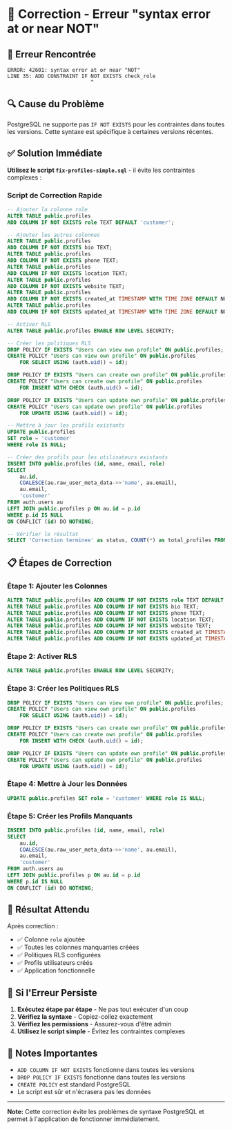 # 🔧 Correction - Erreur "syntax error at or near NOT"

## 🚨 Erreur Rencontrée

```
ERROR: 42601: syntax error at or near "NOT"
LINE 35: ADD CONSTRAINT IF NOT EXISTS check_role 
                           ^
```

## 🔍 Cause du Problème

PostgreSQL ne supporte pas `IF NOT EXISTS` pour les contraintes dans toutes les versions. Cette syntaxe est spécifique à certaines versions récentes.

## ✅ Solution Immédiate

**Utilisez le script `fix-profiles-simple.sql`** - il évite les contraintes complexes :

### Script de Correction Rapide

```sql
-- Ajouter la colonne role
ALTER TABLE public.profiles 
ADD COLUMN IF NOT EXISTS role TEXT DEFAULT 'customer';

-- Ajouter les autres colonnes
ALTER TABLE public.profiles 
ADD COLUMN IF NOT EXISTS bio TEXT;
ALTER TABLE public.profiles 
ADD COLUMN IF NOT EXISTS phone TEXT;
ALTER TABLE public.profiles 
ADD COLUMN IF NOT EXISTS location TEXT;
ALTER TABLE public.profiles 
ADD COLUMN IF NOT EXISTS website TEXT;
ALTER TABLE public.profiles 
ADD COLUMN IF NOT EXISTS created_at TIMESTAMP WITH TIME ZONE DEFAULT NOW();
ALTER TABLE public.profiles 
ADD COLUMN IF NOT EXISTS updated_at TIMESTAMP WITH TIME ZONE DEFAULT NOW();

-- Activer RLS
ALTER TABLE public.profiles ENABLE ROW LEVEL SECURITY;

-- Créer les politiques RLS
DROP POLICY IF EXISTS "Users can view own profile" ON public.profiles;
CREATE POLICY "Users can view own profile" ON public.profiles
    FOR SELECT USING (auth.uid() = id);

DROP POLICY IF EXISTS "Users can create own profile" ON public.profiles;
CREATE POLICY "Users can create own profile" ON public.profiles
    FOR INSERT WITH CHECK (auth.uid() = id);

DROP POLICY IF EXISTS "Users can update own profile" ON public.profiles;
CREATE POLICY "Users can update own profile" ON public.profiles
    FOR UPDATE USING (auth.uid() = id);

-- Mettre à jour les profils existants
UPDATE public.profiles 
SET role = 'customer' 
WHERE role IS NULL;

-- Créer des profils pour les utilisateurs existants
INSERT INTO public.profiles (id, name, email, role)
SELECT 
    au.id,
    COALESCE(au.raw_user_meta_data->>'name', au.email),
    au.email,
    'customer'
FROM auth.users au
LEFT JOIN public.profiles p ON au.id = p.id
WHERE p.id IS NULL
ON CONFLICT (id) DO NOTHING;

-- Vérifier le résultat
SELECT 'Correction terminee' as status, COUNT(*) as total_profiles FROM public.profiles;
```

## 📋 Étapes de Correction

### Étape 1: Ajouter les Colonnes
```sql
ALTER TABLE public.profiles ADD COLUMN IF NOT EXISTS role TEXT DEFAULT 'customer';
ALTER TABLE public.profiles ADD COLUMN IF NOT EXISTS bio TEXT;
ALTER TABLE public.profiles ADD COLUMN IF NOT EXISTS phone TEXT;
ALTER TABLE public.profiles ADD COLUMN IF NOT EXISTS location TEXT;
ALTER TABLE public.profiles ADD COLUMN IF NOT EXISTS website TEXT;
ALTER TABLE public.profiles ADD COLUMN IF NOT EXISTS created_at TIMESTAMP WITH TIME ZONE DEFAULT NOW();
ALTER TABLE public.profiles ADD COLUMN IF NOT EXISTS updated_at TIMESTAMP WITH TIME ZONE DEFAULT NOW();
```

### Étape 2: Activer RLS
```sql
ALTER TABLE public.profiles ENABLE ROW LEVEL SECURITY;
```

### Étape 3: Créer les Politiques RLS
```sql
DROP POLICY IF EXISTS "Users can view own profile" ON public.profiles;
CREATE POLICY "Users can view own profile" ON public.profiles
    FOR SELECT USING (auth.uid() = id);

DROP POLICY IF EXISTS "Users can create own profile" ON public.profiles;
CREATE POLICY "Users can create own profile" ON public.profiles
    FOR INSERT WITH CHECK (auth.uid() = id);

DROP POLICY IF EXISTS "Users can update own profile" ON public.profiles;
CREATE POLICY "Users can update own profile" ON public.profiles
    FOR UPDATE USING (auth.uid() = id);
```

### Étape 4: Mettre à Jour les Données
```sql
UPDATE public.profiles SET role = 'customer' WHERE role IS NULL;
```

### Étape 5: Créer les Profils Manquants
```sql
INSERT INTO public.profiles (id, name, email, role)
SELECT 
    au.id,
    COALESCE(au.raw_user_meta_data->>'name', au.email),
    au.email,
    'customer'
FROM auth.users au
LEFT JOIN public.profiles p ON au.id = p.id
WHERE p.id IS NULL
ON CONFLICT (id) DO NOTHING;
```

## 🎯 Résultat Attendu

Après correction :
- ✅ Colonne `role` ajoutée
- ✅ Toutes les colonnes manquantes créées
- ✅ Politiques RLS configurées
- ✅ Profils utilisateurs créés
- ✅ Application fonctionnelle

## 🚨 Si l'Erreur Persiste

1. **Exécutez étape par étape** - Ne pas tout exécuter d'un coup
2. **Vérifiez la syntaxe** - Copiez-collez exactement
3. **Vérifiez les permissions** - Assurez-vous d'être admin
4. **Utilisez le script simple** - Évitez les contraintes complexes

## 📝 Notes Importantes

- `ADD COLUMN IF NOT EXISTS` fonctionne dans toutes les versions
- `DROP POLICY IF EXISTS` fonctionne dans toutes les versions
- `CREATE POLICY` est standard PostgreSQL
- Le script est sûr et n'écrasera pas les données

---

**Note:** Cette correction évite les problèmes de syntaxe PostgreSQL et permet à l'application de fonctionner immédiatement.
